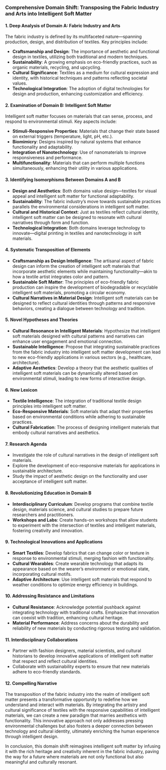 ### Comprehensive Domain Shift: Transposing the Fabric Industry and Arts into Intelligent Soft Matter

#### 1. Deep Analysis of Domain A: Fabric Industry and Arts

The fabric industry is defined by its multifaceted nature—spanning production, design, and distribution of textiles. Key principles include:

- **Craftsmanship and Design**: The importance of aesthetic and functional design in textiles, utilizing both traditional and modern techniques.
- **Sustainability**: A growing emphasis on eco-friendly practices, such as organic materials, recycling, and upcycling.
- **Cultural Significance**: Textiles as a medium for cultural expression and identity, with historical techniques and patterns reflecting societal values.
- **Technological Integration**: The adoption of digital technologies for design and production, enhancing customization and efficiency.

#### 2. Examination of Domain B: Intelligent Soft Matter

Intelligent soft matter focuses on materials that can sense, process, and respond to environmental stimuli. Key aspects include:

- **Stimuli-Responsive Properties**: Materials that change their state based on external triggers (temperature, light, pH, etc.).
- **Biomimicry**: Designs inspired by natural systems that enhance functionality and adaptability.
- **Integration of Nanotechnology**: Use of nanomaterials to improve responsiveness and performance.
- **Multifunctionality**: Materials that can perform multiple functions simultaneously, enhancing their utility in various applications.

#### 3. Identifying Isomorphisms Between Domains A and B

- **Design and Aesthetics**: Both domains value design—textiles for visual appeal and intelligent soft matter for functional adaptability.
- **Sustainability**: The fabric industry’s move towards sustainable practices parallels the environmental considerations in intelligent soft matter.
- **Cultural and Historical Context**: Just as textiles reflect cultural identity, intelligent soft matter can be designed to resonate with cultural narratives through form and function.
- **Technological Integration**: Both domains leverage technology to innovate—digital printing in textiles and nanotechnology in soft materials.

#### 4. Systematic Transposition of Elements

- **Craftsmanship as Design Intelligence**: The artisanal aspect of fabric design can inform the creation of intelligent soft materials that incorporate aesthetic elements while maintaining functionality—akin to how a textile artist integrates color and pattern.
- **Sustainable Soft Matter**: The principles of eco-friendly fabric production can inspire the development of biodegradable or recyclable intelligent soft materials, promoting a circular economy.
- **Cultural Narratives in Material Design**: Intelligent soft materials can be designed to reflect cultural identities through patterns and responsive behaviors, creating a dialogue between technology and tradition.

#### 5. Novel Hypotheses and Theories

- **Cultural Resonance in Intelligent Materials**: Hypothesize that intelligent soft materials designed with cultural patterns and narratives can enhance user engagement and emotional connection.
- **Sustainable Intelligence**: Propose that integrating sustainable practices from the fabric industry into intelligent soft matter development can lead to new eco-friendly applications in various sectors (e.g., healthcare, architecture).
- **Adaptive Aesthetics**: Develop a theory that the aesthetic qualities of intelligent soft materials can be dynamically altered based on environmental stimuli, leading to new forms of interactive design.

#### 6. New Lexicon

- **Textile Intelligence**: The integration of traditional textile design principles into intelligent soft matter.
- **Eco-Responsive Materials**: Soft materials that adapt their properties based on environmental conditions while adhering to sustainable practices.
- **Cultural Fabrication**: The process of designing intelligent materials that embody cultural narratives and aesthetics.

#### 7. Research Agenda

- Investigate the role of cultural narratives in the design of intelligent soft materials.
- Explore the development of eco-responsive materials for applications in sustainable architecture.
- Study the impact of aesthetic design on the functionality and user acceptance of intelligent soft matter.

#### 8. Revolutionizing Education in Domain B

- **Interdisciplinary Curriculum**: Develop programs that combine textile design, materials science, and cultural studies to prepare future researchers and practitioners.
- **Workshops and Labs**: Create hands-on workshops that allow students to experiment with the intersection of textiles and intelligent materials, fostering creativity and innovation.

#### 9. Technological Innovations and Applications

- **Smart Textiles**: Develop fabrics that can change color or texture in response to environmental stimuli, merging fashion with functionality.
- **Cultural Wearables**: Create wearable technology that adapts its appearance based on the wearer’s environment or emotional state, incorporating cultural motifs.
- **Adaptive Architecture**: Use intelligent soft materials that respond to weather conditions to optimize energy efficiency in buildings.

#### 10. Addressing Resistance and Limitations

- **Cultural Resistance**: Acknowledge potential pushback against integrating technology with traditional crafts. Emphasize that innovation can coexist with tradition, enhancing cultural heritage.
- **Material Performance**: Address concerns about the durability and reliability of new materials by conducting rigorous testing and validation.

#### 11. Interdisciplinary Collaborations

- Partner with fashion designers, material scientists, and cultural historians to develop innovative applications of intelligent soft matter that respect and reflect cultural identities.
- Collaborate with sustainability experts to ensure that new materials adhere to eco-friendly standards.

#### 12. Compelling Narrative

The transposition of the fabric industry into the realm of intelligent soft matter presents a transformative opportunity to redefine how we understand and interact with materials. By integrating the artistry and cultural significance of textiles with the responsive capabilities of intelligent materials, we can create a new paradigm that marries aesthetics with functionality. This innovative approach not only addresses pressing environmental challenges but also fosters a deeper connection between technology and cultural identity, ultimately enriching the human experience through intelligent design.

In conclusion, this domain shift reimagines intelligent soft matter by infusing it with the rich heritage and creativity inherent in the fabric industry, paving the way for a future where materials are not only functional but also meaningful and culturally resonant.